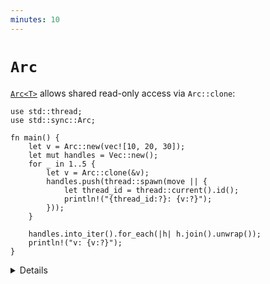 ```yaml
---
minutes: 10
---
```

# `Arc`

[`Arc<T>`][1] allows shared read-only access via `Arc::clone`:

```rust,editable
use std::thread;
use std::sync::Arc;

fn main() {
    let v = Arc::new(vec![10, 20, 30]);
    let mut handles = Vec::new();
    for _ in 1..5 {
        let v = Arc::clone(&v);
        handles.push(thread::spawn(move || {
            let thread_id = thread::current().id();
            println!("{thread_id:?}: {v:?}");
        }));
    }

    handles.into_iter().for_each(|h| h.join().unwrap());
    println!("v: {v:?}");
}
```

[1]: https://doc.rust-lang.org/std/sync/struct.Arc.html

<details>

* `Arc` stands for "Atomic Reference Counted", a thread safe version of `Rc` that uses atomic
  operations.
* `Arc<T>` implements `Clone` whether or not `T` does. It implements `Send` and `Sync` if
  and only if `T` implements them both.
* `Arc::clone()` has the cost of atomic operations that get executed, but after that the use of the
  `T` is free.
* Beware of reference cycles, `Arc` does not use a garbage collector to detect them.
    * `std::sync::Weak` can help.

</details>
